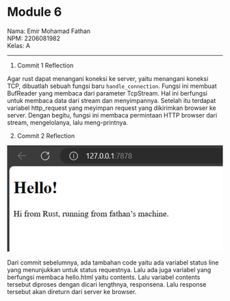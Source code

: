 # Module 6

Nama: Emir Mohamad Fathan <br>
NPM: 2206081982 <br>
Kelas: A <br>

<hr>

1. Commit 1 Reflection

Agar rust dapat menangani koneksi ke server, yaitu menangani koneksi TCP, dibuatlah sebuah fungsi baru `handle_connection`. Fungsi ini membuat BufReader yang membaca dari parameter TcpStream. Hal ini berfungsi untuk membaca data dari stream dan menyimpannya. Setelah itu terdapat variabel http_request yang meyimpan request yang dikirimkan browser ke server. Dengan begitu, fungsi ini membaca permintaan HTTP browser dari stream, mengelolanya, lalu meng-printnya.

2. Commit 2 Reflection

![Commit 2 screen capture](/assets/images/commit2.png)

Dari commit sebelumnya, ada tambahan code yaitu ada variabel status line yang menunjukkan untuk status requestnya. Lalu ada juga variabel yang berfungsi membaca hello.html yaitu contents. Lalu variabel contents tersebut diproses dengan dicari lengthnya, responsena. Lalu response tersebut akan direturn dari server ke browser.
